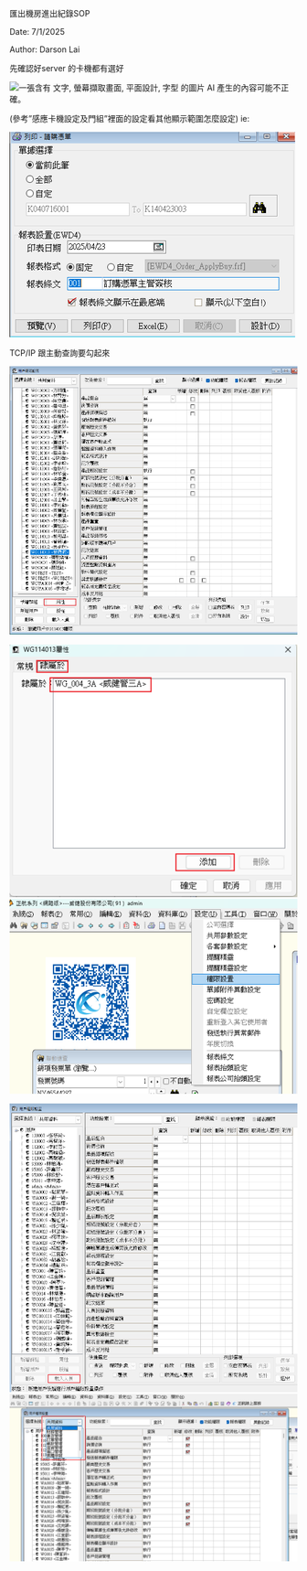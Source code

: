 匯出機房進出紀錄SOP

Date: 7/1/2025

Author: Darson Lai

先確認好server 的卡機都有選好

![一張含有 文字, 螢幕擷取畫面, 平面設計, 字型 的圖片 AI
產生的內容可能不正確。](media/media/image1.png)

(參考”感應卡機設定及門組”裡面的設定看其他顯示範圍怎麼設定) ie:

![](media/media/image2.png)

TCP/IP 跟主動查詢要勾起來

![](media/media/image3.png)

![](media/media/image4.png)![](media/media/image5.png)

![](media/media/image6.png)![](media/media/image7.png)
